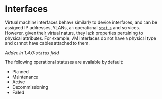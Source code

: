 # Interfaces

Virtual machine interfaces behave similarly to device interfaces, and can be assigned IP addresses, VLANs, an operational [`status`](../../models/extras/status.md) and services. However, given their virtual nature, they lack properties pertaining to physical attributes. For example, VM interfaces do not have a physical type and cannot have cables attached to them.

_Added in 1.4.0: `status` field_

The following operational statuses are available by default:

* Planned
* Maintenance
* Active
* Decommissioning
* Failed
